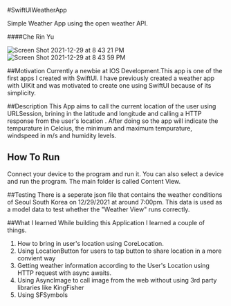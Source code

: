 #SwiftUIWeatherApp

Simple Weather App using the open weather API. 

####Che Rin Yu 

![Screen Shot 2021-12-29 at 8 43 21 PM](https://user-images.githubusercontent.com/66363530/147658933-e2cfa729-5705-433e-8b39-5c78b9f16804.png)
![Screen Shot 2021-12-29 at 8 43 59 PM](https://user-images.githubusercontent.com/66363530/147658943-55c9d263-7fda-442b-a8ea-913ae3465d7d.png)


##Motivation 
Currently a newbie at IOS Development.This app is one of the first apps I created with SwiftUI. I have previously created a weather app with UIKit and was motivated to create one using SwiftUI because of its simplicity. 

##Description 
This App aims to call the current location of the user using URLSession, brining in the latitude and longitude and calling a HTTP response from the user's location . After doing so the app will indicate the tempurature in Celcius, the minimum and maximum tempurature, windspeed in m/s and humidity levels. 

## How To Run 
Connect your device to the program and run it. 
You can also select a device and run the program. The main folder is called Content View. 

##Testing 
There is a seperate json file that contains the weather conditions of Seoul South Korea on 12/29/2021 at around 7:00pm. This data is used as a model data to test  whether the "Weather View" runs correctly. 

##What I learned 
While building this Application I learned a couple of things. 
1. How to bring in user's location using CoreLocation.
2. Using LocationButton for users to tap button to share location in a more convient way
3. Getting weather information according to the User's Location using HTTP request with async awaits.  
4. Using AsyncImage to call image from the web without using 3rd party libraries like KingFisher 
5. Using SFSymbols 


